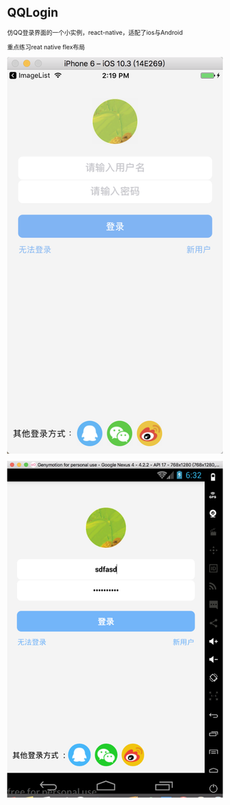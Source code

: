# QQLogin

仿QQ登录界面的一个小实例，react-native，适配了ios与Android

重点练习reat native flex布局

![img-ios](/img/qq.png)

![img-android](/img/qq-android.png)